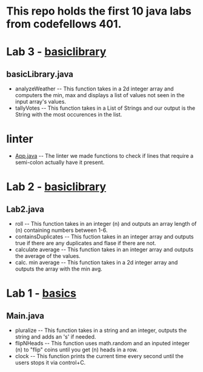 # This repo holds the first 10 java labs from codefellows 401.
# Lab 3 - [basiclibrary](https://github.com/kdcouture/java-fundamentals/tree/master/basiclibrary)
## basicLibrary.java
- analyzeWeather -- This function takes in a 2d integer array and computers the min, max and displays a list of values not seen in the input array's values.
- tallyVotes -- This function takes in a List of Strings and our output is the String with the most occurences in the list.
# linter 
- [App.java](https://github.com/kdcouture/java-fundamentals/tree/master/linter/src/main/java/linter) -- The linter we made functions to check if lines that require a semi-colon actually have it present.
# Lab 2 - [basiclibrary](https://github.com/kdcouture/java-fundamentals/tree/master/basiclibrary)
## Lab2.java
- roll -- This function takes in an integer (n) and outputs an array length of (n) containing numbers between 1-6.
- containsDuplicates -- This fuction takes in an integer array and outputs true if there are any duplicates and flase if there are not.
- calculate average -- This function takes in an integer array and outputs the average of the values.
- calc. min average -- This function takes in a 2d integer array and outputs the array with the min avg.
# Lab 1 - [basics](https://github.com/kdcouture/java-fundamentals/tree/master/basics)
## Main.java
- pluralize -- This function takes in a string and an integer, outputs the string and adds an 's'  if needed.
- flipNHeads -- This function uses math.random and an inputed integer (n) to "flip" coins until you get (n) heads in a row.
- clock -- This function prints the current time every second until the users stops it via control+C.
